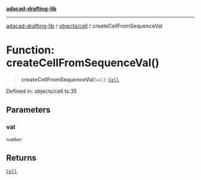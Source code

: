 [**adacad-drafting-lib**](../../../README.md)

***

[adacad-drafting-lib](../../../modules.md) / [objects/cell](../README.md) / createCellFromSequenceVal

# Function: createCellFromSequenceVal()

> **createCellFromSequenceVal**(`val`): [`Cell`](../../datatypes/interfaces/Cell.md)

Defined in: objects/cell.ts:35

## Parameters

### val

`number`

## Returns

[`Cell`](../../datatypes/interfaces/Cell.md)
